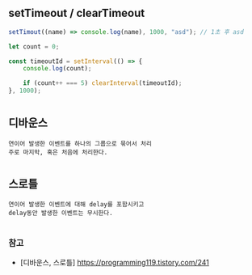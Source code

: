 ## setTimeout / clearTimeout

```javascript
setTimout((name) => console.log(name), 1000, "asd"); // 1초 후 asd

let count = 0;

const timeoutId = setInterval(() => {
    console.log(count);

    if (count++ === 5) clearInterval(timeoutId);
}, 1000);
```

#

## 디바운스

    연이어 발생한 이벤트를 하나의 그룹으로 묶어서 처리
    주로 마지막, 혹은 처음에 처리한다.

#

## 스로틀

    연이어 발생한 이벤트에 대해 delay를 포함시키고
    delay동안 발생한 이벤트는 무시한다.

#

### 참고

-   [디바운스, 스로틀] https://programming119.tistory.com/241

